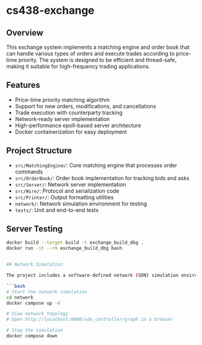 # cs438-exchange

## Overview

This exchange system implements a matching engine and order book that can handle various types of orders and execute trades according to price-time priority. The system is designed to be efficient and thread-safe, making it suitable for high-frequency trading applications.

## Features

- Price-time priority matching algorithm
- Support for new orders, modifications, and cancellations
- Trade execution with counterparty tracking
- Network-ready server implementation
- High-performance epoll-based server architecture
- Docker containerization for easy deployment

## Project Structure

- `src/MatchingEngine/`: Core matching engine that processes order commands
- `src/OrderBook/`: Order book implementation for tracking bids and asks
- `src/Server/`: Network server implementation
- `src/Wire/`: Protocol and serialization code
- `src/Printer/`: Output formatting utilities
- `network/`: Network simulation environment for testing
- `tests/`: Unit and end-to-end tests

## Server Testing
```bash
docker build --target build -t exchange_build_dbg .
docker run -it --rm exchange_build_dbg bash


## Network Simulation

The project includes a software-defined network (SDN) simulation environment in the `/network` directory:

```bash
# Start the network simulation
cd network
docker compose up -d

# View network topology
# Open http://localhost:8000/sdn_controller/graph in a browser

# Stop the simulation
docker compose down
```
